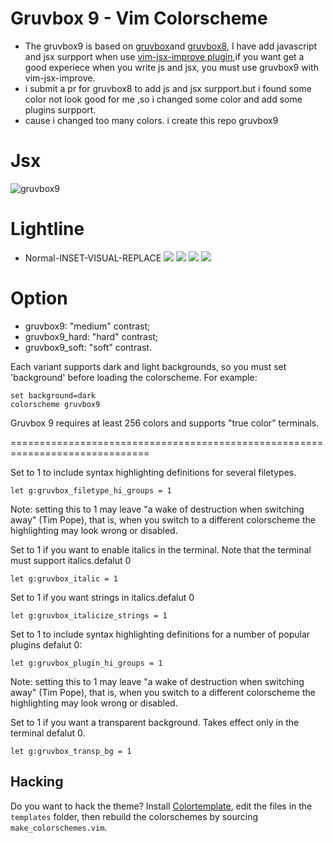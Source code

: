 # Gruvbox 9 - Vim Colorscheme
* The gruvbox9 is based on [gruvbox](https://github.com/morhetz/gruvbox)and [gruvbox8](https://github.com/lifepillar/vim-gruvbox8), I have add javascript and jsx surpport when use [vim-jsx-improve plugin](https://github.com/neoclide/vim-jsx-improve/pull/47),if you want get a good experiece when you write js and jsx, you must use gruvbox9 with vim-jsx-improve.
* i submit a pr for gruvbox8 to add js and jsx surpport.but i found some color not look good for me ,so i changed some color and add some plugins surpport.
* cause i changed too many colors. i create this repo gruvbox9

# Jsx
![gruvbox9](https://github.com/taigacute/IMG/blob/master/gruvbox9/gruvbox9.png)

# Lightline
* Normal-INSET-VISUAL-REPLACE
![](https://github.com/taigacute/IMG/blob/master/gruvbox9/normal.png)
![](https://github.com/taigacute/IMG/blob/master/gruvbox9/insert.png)
![](https://github.com/taigacute/IMG/blob/master/gruvbox9/visual.png)
![](https://github.com/taigacute/IMG/blob/master/gruvbox9/replace.png)
# Option
- gruvbox9: "medium" contrast;
- gruvbox9_hard: "hard" contrast;
- gruvbox9_soft: "soft" contrast.

Each variant supports dark and light backgrounds, so you must set 'background'
before loading the colorscheme. For example:
>
	set background=dark
	colorscheme gruvbox9

Gruvbox 9 requires at least 256 colors and supports "true color" terminals.

==============================================================================

Set to 1 to include syntax highlighting definitions for several filetypes.
```
let g:gruvbox_filetype_hi_groups = 1
```
Note: setting this to 1 may leave "a wake of destruction when switching away"
(Tim Pope), that is, when you switch to a different colorscheme the
highlighting may look wrong or disabled.

	
Set to 1 if you want to enable italics in the terminal. Note that the terminal
must support italics.defalut 0
>
	let g:gruvbox_italic = 1

Set to 1 if you want strings in italics.defalut 0
>
	let g:gruvbox_italicize_strings = 1

Set to 1 to include syntax highlighting definitions for a number of popular
plugins defalut 0:
>
	let g:gruvbox_plugin_hi_groups = 1

Note: setting this to 1 may leave "a wake of destruction when switching away"
(Tim Pope), that is, when you switch to a different colorscheme the
highlighting may look wrong or disabled.

Set to 1 if you want a transparent background. Takes effect only in the
terminal defalut 0.
>
	let g:gruvbox_transp_bg = 1


## Hacking

Do you want to hack the theme? Install
[Colortemplate](https://github.com/lifepillar/vim-colortemplate), edit the
files in the `templates` folder, then rebuild the colorschemes by sourcing
`make_colorschemes.vim`.

